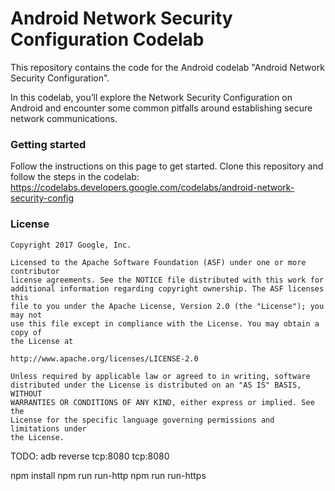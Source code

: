 # Android Network Security Configuration Codelab

This repository contains the code for the Android codelab "Android Network
Security Configuration".

In this codelab, you’ll explore the Network Security Configuration on Android
and encounter some common pitfalls around establishing secure network
communications.

### Getting started
Follow the instructions on this page to get started.
Clone this repository and follow the steps in the codelab:
https://codelabs.developers.google.com/codelabs/android-network-security-config

### License


```
Copyright 2017 Google, Inc.

Licensed to the Apache Software Foundation (ASF) under one or more contributor
license agreements. See the NOTICE file distributed with this work for
additional information regarding copyright ownership. The ASF licenses this
file to you under the Apache License, Version 2.0 (the "License"); you may not
use this file except in compliance with the License. You may obtain a copy of
the License at

http://www.apache.org/licenses/LICENSE-2.0

Unless required by applicable law or agreed to in writing, software
distributed under the License is distributed on an "AS IS" BASIS, WITHOUT
WARRANTIES OR CONDITIONS OF ANY KIND, either express or implied. See the
License for the specific language governing permissions and limitations under
the License.
```

TODO: 
adb reverse tcp:8080 tcp:8080


npm install
npm run run-http
npm run run-https
